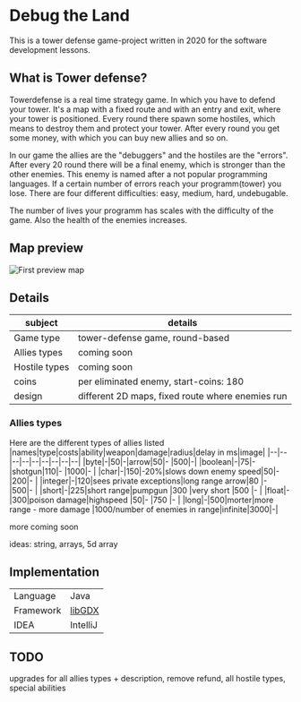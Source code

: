 

# Debug the Land
This is a tower defense game-project written in 2020 for the software development lessons.

## What is Tower defense?
Towerdefense is a real time strategy game. In which you have to defend your tower. It's a map with a fixed route and with an entry and exit, where your tower is positioned. Every round there spawn some hostiles, which means to destroy them and protect your tower. After every round you get some money, with which you can buy new allies and so on.

In our game the allies are the "debuggers" and the hostiles are the "errors". After every 20 round there will be a final enemy, which is stronger than the other enemies. This enemy is named after a not popular programming languages. If a certain number of errors reach your programm(tower) you lose. There are four different difficulties: easy, medium, hard, undebugable.

The number of lives your programm has scales with the difficulty of the game. Also the health of the enemies increases.

## Map preview
![First preview map](https://raw.githubusercontent.com/dav-prog/sew-game/master/maps/finished%20maps/Ice%20Map%20-%20Test/map-test.png)

## Details
|subject|details|
|--|--|
|Game type  |tower-defense game, round-based|
|Allies types  |coming soon|
|Hostile types  |coming soon|
|coins  |per eliminated enemy, start-coins: 180|
|design  |different 2D maps, fixed route where enemies run|

### Allies types
Here are the different types of allies listed
|names|type|costs|ability|weapon|damage|radius|delay in ms|image|
|--|--|--|--|--|--|--|--|--|
|byte|-|50|-|arrow|50|-  |500|-|
|boolean|-|75|-|shotgun|110|-  |1000|-  |
|char|-|150|-20%|slows down enemy speed|50|-  |200|-  |
|integer|-|120|sees private exceptions|long range arrow|80  |-  |500|-  |
|short|-|225|short range|pumpgun  |300  |very short  |500  |-  |
|float|-|300|poison damage|highspeed   |50|-  |750  |-  |
|long|-|500|morter|more range - more damage  |1000/number of enemies in range|infinite|3000|-|

more coming soon

ideas: string, arrays, 5d array


## Implementation
|  |  |
|--|--|
|Language|Java  |
|Framework|[libGDX](https://libgdx.badlogicgames.com/) |
|IDEA|IntelliJ |

## TODO
upgrades for all allies types + description, remove refund, all hostile types, special abilities 
